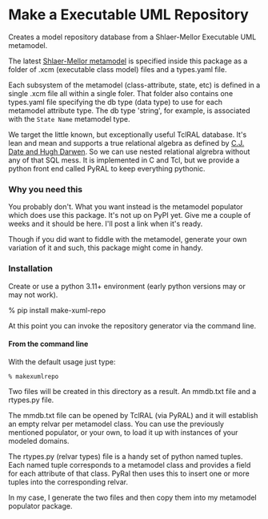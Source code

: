 # Make a Executable UML Repository

Creates a model repository database from a Shlaer-Mellor Executable UML metamodel.

The latest [Shlaer-Mellor metamodel](https://github.com/modelint/shlaer-mellor-metamodel/wiki) is specified inside this package as a folder of .xcm (executable class model) files and a types.yaml file.

Each subsystem of the metamodel (class-attribute, state, etc) is defined in a single .xcm file all within a single foler. That folder also contains one types.yaml file specifying the db type (data type) to use for each metamodel attribute type. The db type 'string', for example, is associated with the `State Name` metamodel type.

We target the little known, but exceptionally useful TclRAL database. It's lean and mean and supports a true relational algebra as defined by [C.J. Date and Hugh Darwen](https://github.com/modelint/shlaer-mellor-metamodel/wiki/Resources#ttm-databases-types-and-the-relational-model-the-third-manifesto-cj-date-hugh-darwen----links-to-the-actual-book-as-a-downloadable-pdf). So we can use nested relational algrebra without any of that SQL mess. It is implemented in C and Tcl, but we provide a python front end called PyRAL to keep everything pythonic.

### Why you need this

You probably don't. What you want instead is the metamodel populator which does use this package.
It's not up on PyPI yet. Give me a couple of weeks and it should be here. I'll post a link when it's ready.

Though if you did want to fiddle with the metamodel, generate your own variation of it and such, this package
might come in handy.

### Installation

Create or use a python 3.11+ environment (early python versions may or may not work).

% pip install make-xuml-repo

At this point you can invoke the repository generator via the command line.

#### From the command line

With the default usage just type:

    % makexumlrepo

Two files will be created in this directory as a result. An mmdb.txt file and a rtypes.py file.

The mmdb.txt file can be opened by TclRAL (via PyRAL) and it will establish an empty relvar per
metamodel class. You can use the previously mentioned populator, or your own, to load it up with
instances of your modeled domains.

The rtypes.py (relvar types) file is a handy set of python named tuples. Each named tuple corresponds to a
metamodel class and provides a field for each attribute of that class. PyRal then uses this to insert one or
more tuples into the corresponding relvar.

In my case, I generate the two files and then copy them into my metamodel populator package.